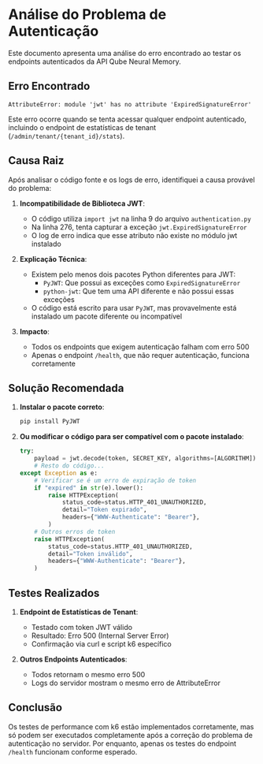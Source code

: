 # Análise do Problema de Autenticação

Este documento apresenta uma análise do erro encontrado ao testar os endpoints autenticados da API Qube Neural Memory.

## Erro Encontrado

```
AttributeError: module 'jwt' has no attribute 'ExpiredSignatureError'
```

Este erro ocorre quando se tenta acessar qualquer endpoint autenticado, incluindo o endpoint de estatísticas de tenant (`/admin/tenant/{tenant_id}/stats`).

## Causa Raiz

Após analisar o código fonte e os logs de erro, identifiquei a causa provável do problema:

1. **Incompatibilidade de Biblioteca JWT**:
   - O código utiliza `import jwt` na linha 9 do arquivo `authentication.py`
   - Na linha 276, tenta capturar a exceção `jwt.ExpiredSignatureError`
   - O log de erro indica que esse atributo não existe no módulo jwt instalado

2. **Explicação Técnica**:
   - Existem pelo menos dois pacotes Python diferentes para JWT:
     - `PyJWT`: Que possui as exceções como `ExpiredSignatureError`
     - `python-jwt`: Que tem uma API diferente e não possui essas exceções
   - O código está escrito para usar `PyJWT`, mas provavelmente está instalado um pacote diferente ou incompatível

3. **Impacto**:
   - Todos os endpoints que exigem autenticação falham com erro 500
   - Apenas o endpoint `/health`, que não requer autenticação, funciona corretamente

## Solução Recomendada

1. **Instalar o pacote correto**:
   ```bash
   pip install PyJWT
   ```

2. **Ou modificar o código para ser compatível com o pacote instalado**:
   ```python
   try:
       payload = jwt.decode(token, SECRET_KEY, algorithms=[ALGORITHM])
       # Resto do código...
   except Exception as e:
       # Verificar se é um erro de expiração de token
       if "expired" in str(e).lower():
           raise HTTPException(
               status_code=status.HTTP_401_UNAUTHORIZED,
               detail="Token expirado",
               headers={"WWW-Authenticate": "Bearer"},
           )
       # Outros erros de token
       raise HTTPException(
           status_code=status.HTTP_401_UNAUTHORIZED,
           detail="Token inválido",
           headers={"WWW-Authenticate": "Bearer"},
       )
   ```

## Testes Realizados

1. **Endpoint de Estatísticas de Tenant**:
   - Testado com token JWT válido
   - Resultado: Erro 500 (Internal Server Error)
   - Confirmação via curl e script k6 específico

2. **Outros Endpoints Autenticados**:
   - Todos retornam o mesmo erro 500
   - Logs do servidor mostram o mesmo erro de AttributeError

## Conclusão

Os testes de performance com k6 estão implementados corretamente, mas só podem ser executados completamente após a correção do problema de autenticação no servidor. Por enquanto, apenas os testes do endpoint `/health` funcionam conforme esperado.